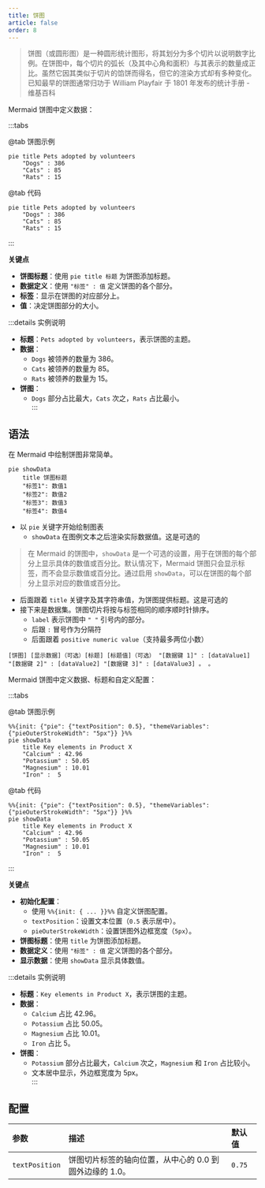 ```yaml
---
title: 饼图
article: false
order: 8
---
```




> 饼图（或圆形图）是一种圆形统计图形，将其划分为多个切片以说明数字比例。在饼图中，每个切片的弧长（及其中心角和面积）与其表示的数量成正比。虽然它因其类似于切片的馅饼而得名，但它的渲染方式却有多种变化。已知最早的饼图通常归功于 William Playfair 于 1801 年发布的统计手册 - 维基百科

Mermaid 饼图中定义数据：

:::tabs

@tab 饼图示例

```mermaid
pie title Pets adopted by volunteers
    "Dogs" : 386
    "Cats" : 85
    "Rats" : 15
```

@tab 代码

```
pie title Pets adopted by volunteers
    "Dogs" : 386
    "Cats" : 85
    "Rats" : 15
```

:::

**关键点**  
- **饼图标题**：使用 `pie title 标题` 为饼图添加标题。  
- **数据定义**：使用 `"标签" : 值` 定义饼图的各个部分。  
- **标签**：显示在饼图的对应部分上。  
- **值**：决定饼图部分的大小。  

:::details 实例说明  
- **标题**：`Pets adopted by volunteers`，表示饼图的主题。  
- **数据**：  
  - `Dogs` 被领养的数量为 386。  
  - `Cats` 被领养的数量为 85。  
  - `Rats` 被领养的数量为 15。  
- **饼图**：  
  - `Dogs` 部分占比最大，`Cats` 次之，`Rats` 占比最小。  
  :::

## 语法

在 Mermaid 中绘制饼图非常简单。

```
pie showData
    title 饼图标题
    "标签1": 数值1
    "标签2": 数值2
    "标签3": 数值3
    "标签4": 数值4
```

- 以 `pie` 关键字开始绘制图表
  - `showData` 在图例文本之后渲染实际数据值。这是可选的

> 在 Mermaid 的饼图中，`showData` 是一个可选的设置，用于在饼图的每个部分上显示具体的数值或百分比。默认情况下，Mermaid 饼图只会显示标签，而不会显示数值或百分比。通过启用 `showData`，可以在饼图的每个部分上显示对应的数值或百分比。

- 后面跟着 `title` 关键字及其字符串值，为饼图提供标题。这是可选的
- 接下来是数据集。饼图切片将按与标签相同的顺序顺时针排序。
  - `label` 表示饼图中 `" "` 引号内的部分。
  - 后跟 `:` 冒号作为分隔符
  - 后面跟着 `positive numeric value`（支持最多两位小数）

```
[饼图] [显示数据]（可选）[标题] [标题值]（可选） "[数据键 1]" : [dataValue1] "[数据键 2]" : [dataValue2] "[数据键 3]" : [dataValue3] 。 。
```

Mermaid 饼图中定义数据、标题和自定义配置：

:::tabs

@tab 饼图示例

```mermaid
%%{init: {"pie": {"textPosition": 0.5}, "themeVariables": {"pieOuterStrokeWidth": "5px"}} }%%
pie showData
    title Key elements in Product X
    "Calcium" : 42.96
    "Potassium" : 50.05
    "Magnesium" : 10.01
    "Iron" :  5
```

@tab 代码

```
%%{init: {"pie": {"textPosition": 0.5}, "themeVariables": {"pieOuterStrokeWidth": "5px"}} }%%
pie showData
    title Key elements in Product X
    "Calcium" : 42.96
    "Potassium" : 50.05
    "Magnesium" : 10.01
    "Iron" :  5
```

:::

**关键点**  
- **初始化配置**：  
  - 使用 `%%{init: { ... }}%%` 自定义饼图配置。  
  - `textPosition`：设置文本位置（`0.5` 表示居中）。  
  - `pieOuterStrokeWidth`：设置饼图外边框宽度（`5px`）。  
- **饼图标题**：使用 `title` 为饼图添加标题。  
- **数据定义**：使用 `"标签" : 值` 定义饼图的各个部分。  
- **显示数据**：使用 `showData` 显示具体数值。  

:::details 实例说明  
- **标题**：`Key elements in Product X`，表示饼图的主题。  
- **数据**：  
  - `Calcium` 占比 42.96。  
  - `Potassium` 占比 50.05。  
  - `Magnesium` 占比 10.01。  
  - `Iron` 占比 5。  
- **饼图**：  
  - `Potassium` 部分占比最大，`Calcium` 次之，`Magnesium` 和 `Iron` 占比较小。  
  - 文本居中显示，外边框宽度为 5px。  
  :::

## 配置

| 参数           | 描述                                                    | 默认值 |
| :------------- | :------------------------------------------------------ | :----- |
| `textPosition` | 饼图切片标签的轴向位置，从中心的 0.0 到圆外边缘的 1.0。 | `0.75` |
